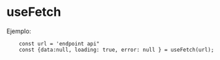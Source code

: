 # useFetch

Ejemplo:
```
    const url = 'endpoint api"
    const {data:null, loading: true, error: null } = useFetch(url);
```